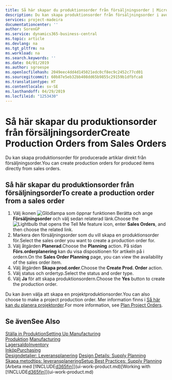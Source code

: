 ```yaml
---
title: Så här skapar du produktionsorder från försäljningsorder | Microsoft Docsr
description: Du kan skapa produktionsorder från försäljningsorder i avdelningen Försäljning och marknadsföring.
services: project-madeira
documentationcenter: ''
author: SorenGP
ms.service: dynamics365-business-central
ms.topic: article
ms.devlang: na
ms.tgt_pltfrm: na
ms.workload: na
ms.search.keywords: ''
ms.date: 04/01/2019
ms.author: sgroespe
ms.openlocfilehash: 2049eec4dd4d145021edc0cf8ec9c2452c77cd01
ms.sourcegitcommit: 60b87e5eb32bb408dd65b9855c29159b1dfbfca8
ms.translationtype: HT
ms.contentlocale: sv-SE
ms.lasthandoff: 04/29/2019
ms.locfileid: "1253430"
---
```

# <a name="create-production-orders-from-sales-orders"></a><span data-ttu-id="796fc-103">Så här skapar du produktionsorder från försäljningsorder</span><span class="sxs-lookup"><span data-stu-id="796fc-103">Create Production Orders from Sales Orders</span></span>
<span data-ttu-id="796fc-104">Du kan skapa produktionsorder för producerade artiklar direkt från försäljningsorder.</span><span class="sxs-lookup"><span data-stu-id="796fc-104">You can create production orders for produced items directly from sales orders.</span></span>  

## <a name="to-create-a-production-order-from-a-sales-order"></a><span data-ttu-id="796fc-105">Så här skapar du produktionsorder från försäljningsorder</span><span class="sxs-lookup"><span data-stu-id="796fc-105">To create a production order from a sales order</span></span>  

1.  <span data-ttu-id="796fc-106">Välj ikonen ![Glödlampa som öppnar funktionen Berätta](media/ui-search/search_small.png "Glödlampa som öppnar funktionen Berätta") och ange **Försäljningsorder** och välj sedan relaterad länk.</span><span class="sxs-lookup"><span data-stu-id="796fc-106">Choose the ![Lightbulb that opens the Tell Me feature](media/ui-search/search_small.png "Tell me what you want to do") icon, enter **Sales Orders**, and then choose the related link.</span></span>  
2.  <span data-ttu-id="796fc-107">Markera den försäljningsorder som du vill skapa en produktionsorder för.</span><span class="sxs-lookup"><span data-stu-id="796fc-107">Select the sales order you want to create a production order for.</span></span>  
3.  <span data-ttu-id="796fc-108">Välj åtgärden **Planerad**.</span><span class="sxs-lookup"><span data-stu-id="796fc-108">Choose the **Planning** action.</span></span> <span data-ttu-id="796fc-109">På sidan **Förs.orderplanering** kan du visa dispositionen för artikeln på i ordern.</span><span class="sxs-lookup"><span data-stu-id="796fc-109">On the **Sales Order Planning** page, you can view the availability of the sales order item.</span></span>  
4.  <span data-ttu-id="796fc-110">Välj åtgärden **Skapa prod.order**.</span><span class="sxs-lookup"><span data-stu-id="796fc-110">Choose the **Create Prod. Order** action.</span></span>  
5.  <span data-ttu-id="796fc-111">Välj status och ordertyp.</span><span class="sxs-lookup"><span data-stu-id="796fc-111">Select the status and order type.</span></span>  
6.  <span data-ttu-id="796fc-112">Välj **Ja** för att skapa produktionsordern.</span><span class="sxs-lookup"><span data-stu-id="796fc-112">Choose the **Yes** button to create the production order.</span></span>

<span data-ttu-id="796fc-113">Du kan även välja att skapa en projektproduktionsorder.</span><span class="sxs-lookup"><span data-stu-id="796fc-113">You can also choose to make a project production order.</span></span> <span data-ttu-id="796fc-114">Mer information finns i [Så här kan du planera projektorder](production-how-to-plan-project-orders.md).</span><span class="sxs-lookup"><span data-stu-id="796fc-114">For more information, see [Plan Project Orders](production-how-to-plan-project-orders.md).</span></span>   

## <a name="see-also"></a><span data-ttu-id="796fc-115">Se även</span><span class="sxs-lookup"><span data-stu-id="796fc-115">See Also</span></span>  
[<span data-ttu-id="796fc-116">Ställa in Produktion</span><span class="sxs-lookup"><span data-stu-id="796fc-116">Setting Up Manufacturing</span></span>](production-configure-production-processes.md)  
<span data-ttu-id="796fc-117">[Produktion](production-manage-manufacturing.md)  </span><span class="sxs-lookup"><span data-stu-id="796fc-117">[Manufacturing](production-manage-manufacturing.md)  </span></span>  
[<span data-ttu-id="796fc-118">Lagersaldo</span><span class="sxs-lookup"><span data-stu-id="796fc-118">Inventory</span></span>](inventory-manage-inventory.md)  
[<span data-ttu-id="796fc-119">Inköp</span><span class="sxs-lookup"><span data-stu-id="796fc-119">Purchasing</span></span>](purchasing-manage-purchasing.md)  
<span data-ttu-id="796fc-120">[Designdetaljer: Leveransplanering](design-details-supply-planning.md) </span><span class="sxs-lookup"><span data-stu-id="796fc-120">[Design Details: Supply Planning](design-details-supply-planning.md) </span></span>  
[<span data-ttu-id="796fc-121">Skapa metodtips: leveransplanering</span><span class="sxs-lookup"><span data-stu-id="796fc-121">Setup Best Practices: Supply Planning</span></span>](setup-best-practices-supply-planning.md)  
<span data-ttu-id="796fc-122">[Arbeta med [!INCLUDE[d365fin](includes/d365fin_md.md)]](ui-work-product.md)</span><span class="sxs-lookup"><span data-stu-id="796fc-122">[Working with [!INCLUDE[d365fin](includes/d365fin_md.md)]](ui-work-product.md)</span></span>
